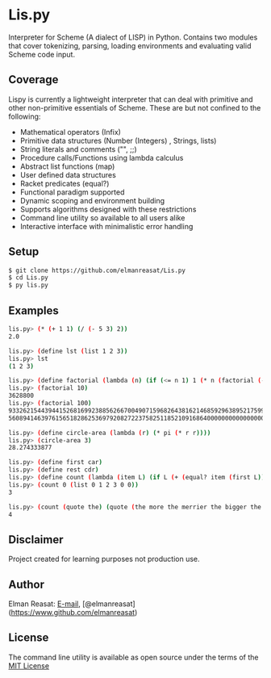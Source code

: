# Lis.py

Interpreter for Scheme (A dialect of LISP) in Python.
Contains two modules that cover tokenizing, parsing, loading environments and evaluating valid Scheme code input.

## Coverage
Lispy is currently a lightweight interpreter that can deal with primitive and other non-primitive essentials of Scheme.
These are but not confined to the following:

+ Mathematical operators (Infix)
+ Primitive data structures (Number (Integers) , Strings, lists)
+ String literals and comments ("", ;;)
+ Procedure calls/Functions using lambda calculus
+ Abstract list functions (map)
+ User defined data structures
+ Racket predicates (equal?)
+ Functional paradigm supported
+ Dynamic scoping and environment building
+ Supports algorithms designed with these restrictions
+ Command line utility so available to all users alike
+ Interactive interface with minimalistic error handling

## Setup
```sh
$ git clone https://github.com/elmanreasat/Lis.py
$ cd Lis.py
$ py lis.py
```
## Examples
```sh
lis.py> (* (+ 1 1) (/ (- 5 3) 2))
2.0

lis.py> (define lst (list 1 2 3))
lis.py> lst
(1 2 3)

lis.py> (define factorial (lambda (n) (if (<= n 1) 1 (* n (factorial (- n 1))))))
lis.py> (factorial 10)
3628800 
lis.py> (factorial 100)
9332621544394415268169923885626670049071596826438162146859296389521759999322991
5608941463976156518286253697920827223758251185210916864000000000000000000000000

lis.py> (define circle-area (lambda (r) (* pi (* r r))))
lis.py> (circle-area 3)
28.274333877

lis.py> (define first car)
lis.py> (define rest cdr)
lis.py> (define count (lambda (item L) (if L (+ (equal? item (first L)) (count item (rest L))) 0)))
lis.py> (count 0 (list 0 1 2 3 0 0)) 
3

lis.py> (count (quote the) (quote (the more the merrier the bigger the better)))
4
```

## Disclaimer

Project created for learning purposes not production use.

## Author

Elman Reasat: [E-mail](mailto:elmanreasat@hotmail.com), [@elmanreasat]
(https://www.github.com/elmanreasat)

## License 

The command line utility is available as open source under the terms of
the [MIT License](https://opensource.org/licenses/MIT)
